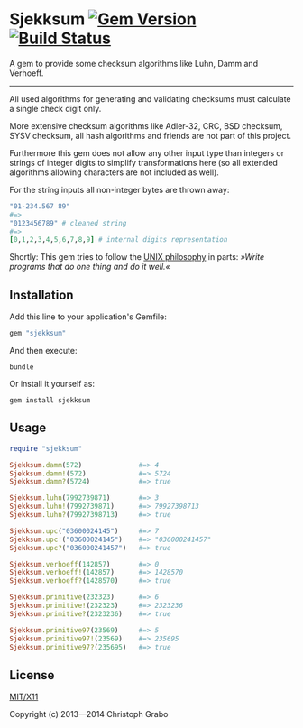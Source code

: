 # Sjekksum [![Gem Version](https://badge.fury.io/rb/sjekksum.png)](http://badge.fury.io/rb/sjekksum) [![Build Status](https://travis-ci.org/asaaki/sjekksum.png?branch=master)](https://travis-ci.org/asaaki/sjekksum)

A gem to provide some checksum algorithms like Luhn, Damm and Verhoeff.

----

All used algorithms for generating and validating checksums must calculate a single check digit only.

More extensive checksum algorithms like Adler-32, CRC, BSD checksum, SYSV checksum, all hash algorithms and friends are not part of this project.

Furthermore this gem does not allow any other input type than integers or strings of integer digits to simplify transformations here (so all extended algorithms allowing characters are not included as well).

For the string inputs all non-integer bytes are thrown away:

```ruby
"01-234.567 89"
#=>
"0123456789" # cleaned string
#=>
[0,1,2,3,4,5,6,7,8,9] # internal digits representation
```

Shortly: This gem tries to follow the [UNIX philosophy](http://en.wikipedia.org/wiki/Unix_philosophy) in parts: _»Write programs that do one thing and do it well.«_



## Installation

Add this line to your application's Gemfile:

```ruby
gem "sjekksum"
```

And then execute:

```shell
bundle
```

Or install it yourself as:

```shell
gem install sjekksum
```


## Usage

```ruby
require "sjekksum"

Sjekksum.damm(572)              #=> 4
Sjekksum.damm!(572)             #=> 5724
Sjekksum.damm?(5724)            #=> true

Sjekksum.luhn(7992739871)       #=> 3
Sjekksum.luhn!(7992739871)      #=> 79927398713
Sjekksum.luhn?(79927398713)     #=> true

Sjekksum.upc("03600024145")     #=> 7
Sjekksum.upc!("03600024145")    #=> "036000241457"
Sjekksum.upc?("036000241457")   #=> true

Sjekksum.verhoeff(142857)       #=> 0
Sjekksum.verhoeff!(142857)      #=> 1428570
Sjekksum.verhoeff?(1428570)     #=> true

Sjekksum.primitive(232323)      #=> 6
Sjekksum.primitive!(232323)     #=> 2323236
Sjekksum.primitive?(2323236)    #=> true

Sjekksum.primitive97(23569)     #=> 5
Sjekksum.primitive97!(23569)    #=> 235695
Sjekksum.primitive97?(235695)   #=> true
```



## License

[MIT/X11](./LICENSE)

Copyright (c) 2013—2014 Christoph Grabo

